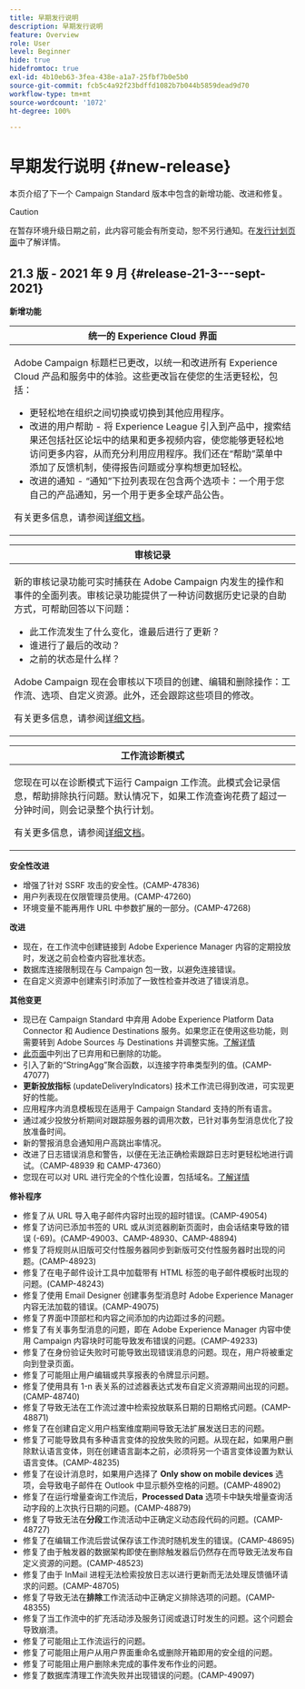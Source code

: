 ```yaml
---
title: 早期发行说明
description: 早期发行说明
feature: Overview
role: User
level: Beginner
hide: true
hidefromtoc: true
exl-id: 4b10eb63-3fea-438e-a1a7-25fbf7b0e5b0
source-git-commit: fcb5c4a92f23bdffd1082b7b044b5859dead9d70
workflow-type: tm+mt
source-wordcount: '1072'
ht-degree: 100%

---
```


# 早期发行说明 {#new-release}

本页介绍了下一个 Campaign Standard 版本中包含的新增功能、改进和修复。

>[!CAUTION]
>
> 在暂存环境升级日期之前，此内容可能会有所变动，恕不另行通知。在[发行计划页面](../../rn/using/release-planning.md)中了解详情。

## 21.3 版 - 2021 年 9 月 {#release-21-3---sept-2021}

**新增功能**


<table> 
<thead> 
<tr> 
<th> <strong>统一的 Experience Cloud 界面</strong><br /> </th> 
</tr> 
</thead> 
<tbody> 
<tr> 
<td>
<p>Adobe Campaign 标题栏已更改，以统一和改进所有 Experience Cloud 产品和服务中的体验。这些更改旨在使您的生活更轻松，包括：</p>
<ul>
<li>更轻松地在组织之间切换或切换到其他应用程序。</li>
<li>改进的用户帮助 - 将 Experience League 引入到产品中，搜索结果还包括社区论坛中的结果和更多视频内容，使您能够更轻松地访问更多内容，从而充分利用应用程序。我们还在“帮助”菜单中添加了反馈机制，使得报告问题或分享构想更加轻松。</li>
<li>改进的通知 - “通知”下拉列表现在包含两个选项卡：一个用于您自己的产品通知，另一个用于更多全球产品公告。</li>
</ul>
<p>有关更多信息，请参阅<a href="../../start/using/interface-description.md#top-bar">详细文档</a>。
</p>
</td> 
</tr> 
</tbody> 
</table>

<table> 
<thead> 
<tr> 
<th> <strong>审核记录</strong><br /> </th> 
</tr> 
</thead> 
<tbody> 
<tr> 
<td>
<p>新的审核记录功能可实时捕获在 Adobe Campaign 内发生的操作和事件的全面列表。审核记录功能提供了一种访问数据历史记录的自助方式，可帮助回答以下问题：</p>
<ul>
<li>此工作流发生了什么变化，谁最后进行了更新？</li>
<li>谁进行了最后的改动？</li>
<li>之前的状态是什么样？</li>
</ul>
<p>Adobe Campaign 现在会审核以下项目的创建、编辑和删除操作：工作流、选项、自定义资源。此外，还会跟踪这些项目的修改。</p>
<p>有关更多信息，请参阅<a href="../../administration/using/audit.md">详细文档</a>。</p>
</td> 
</tr> 
</tbody> 
</table>


<table> 
<thead> 
<tr> 
<th> <strong>工作流诊断模式</strong><br /> </th> 
</tr> 
</thead> 
<tbody> 
<tr> 
<td>
<p>您现在可以在诊断模式下运行 Campaign 工作流。此模式会记录信息，帮助排除执行问题。默认情况下，如果工作流查询花费了超过一分钟时间，则会记录整个执行计划。</p>
<p>有关更多信息，请参阅<a href="../../automating/using/managing-execution-options.md">详细文档</a>。</p>
</td> 
</tr> 
</tbody> 
</table>

**安全性改进**

* 增强了针对 SSRF 攻击的安全性。(CAMP-47836)
* 用户列表现在仅限管理员使用。(CAMP-47260)
* 环境变量不能再用作 URL 中参数扩展的一部分。(CAMP-47268)

**改进**

* 现在，在工作流中创建链接到 Adobe Experience Manager 内容的定期投放时，发送之前会检查内容批准状态。
* 数据库连接限制现在与 Campaign 包一致，以避免连接错误。
* 在自定义资源中创建索引时添加了一致性检查并改进了错误消息。

**其他变更**

* 现已在 Campaign Standard 中弃用 Adobe Experience Platform Data Connector 和 Audience Destinations 服务。如果您正在使用这些功能，则需要转到 Adobe Sources 与 Destinations 并调整实施。[了解详情](../../integrating/using/get-started-sources-destinations.md)
* [此页面](deprecated-features.md)中列出了已弃用和已删除的功能。
* 引入了新的“StringAgg”聚合函数，以连接字符串类型列的值。(CAMP-47077)
* **更新投放指标** (updateDeliveryIndicators) 技术工作流已得到改进，可实现更好的性能。
* 应用程序内消息模板现在适用于 Campaign Standard 支持的所有语言。
* 通过减少投放分析期间对跟踪服务器的调用次数，已针对事务型消息优化了投放准备时间。
* 新的警报消息会通知用户高跳出率情况。
* 改进了日志错误消息和警告，以便在无法正确检索跟踪日志时更轻松地进行调试。（CAMP-48939 和 CAMP-47360）
* 您现在可以对 URL 进行完全的个性化设置，包括域名。[了解详情](../../designing/using/personalization.md#personalizing-urls)

**修补程序**

* 修复了从 URL 导入电子邮件内容时出现的超时错误。(CAMP-49054)
* 修复了访问已添加书签的 URL 或从浏览器刷新页面时，由会话结束导致的错误 (-69)。(CAMP-49003、CAMP-48930、CAMP-48894)
* 修复了将规则从旧版可交付性服务器同步到新版可交付性服务器时出现的问题。(CAMP-48923)
* 修复了在电子邮件设计工具中加载带有 HTML 标签的电子邮件模板时出现的问题。(CAMP-48243)
* 修复了使用 Email Designer 创建事务型消息时 Adobe Experience Manager 内容无法加载的错误。(CAMP-49075)
* 修复了界面中顶部栏和内容之间添加的内边距过多的问题。
* 修复了有关事务型消息的问题，即在 Adobe Experience Manager 内容中使用 Campaign 内容块时可能导致发布错误的问题。(CAMP-49233)
* 修复了在身份验证失败时可能导致出现错误消息的问题。现在，用户将被重定向到登录页面。
* 修复了可能阻止用户编辑或共享报表的令牌显示问题。
* 修复了使用具有 1-n 表关系的过滤器表达式发布自定义资源期间出现的问题。(CAMP-48740)
* 修复了导致无法在工作流过渡中检索投放联系日期的日期格式问题。(CAMP-48871)
* 修复了在创建自定义用户档案维度期间导致无法扩展发送日志的问题。
* 修复了可能导致具有多种语言变体的投放失败的问题。从现在起，如果用户删除默认语言变体，则在创建语言副本之前，必须将另一个语言变体设置为默认语言变体。(CAMP-48235)
* 修复了在设计消息时，如果用户选择了 **Only show on mobile devices** 选项，会导致电子邮件在 Outlook 中显示额外空格的问题。(CAMP-48902)
* 修复了在运行增量查询工作流后，**Processed Data** 选项卡中缺失增量查询活动字段的上次执行日期的问题。(CAMP-48879)
* 修复了导致无法在&#x200B;**分段**&#x200B;工作流活动中正确定义动态段代码的问题。(CAMP-48727)
* 修复了在编辑工作流后尝试保存该工作流时随机发生的错误。(CAMP-48695)
* 修复了由于触发器的数据架构即使在删除触发器后仍然存在而导致无法发布自定义资源的问题。(CAMP-48523)
* 修复了由于 InMail 进程无法检索投放日志以进行更新而无法处理反馈循环请求的问题。(CAMP-48705)
* 修复了导致无法在&#x200B;**排除**&#x200B;工作流活动中正确定义排除选项的问题。(CAMP-48355)
* 修复了当工作流中的扩充活动涉及服务订阅或退订时发生的问题。这个问题会导致崩溃。
* 修复了可能阻止工作流运行的问题。
* 修复了可能阻止用户从用户界面重命名或删除开箱即用的安全组的问题。
* 修复了可能阻止用户删除未完成的事件发布作业的问题。
* 修复了数据库清理工作流失败并出现错误的问题。(CAMP-49097)
